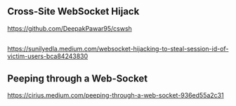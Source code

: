 ## Cross-Site WebSocket Hijack
https://github.com/DeepakPawar95/cswsh

## 
https://sunilyedla.medium.com/websocket-hijacking-to-steal-session-id-of-victim-users-bca84243830

## Peeping through a Web-Socket
https://cirius.medium.com/peeping-through-a-web-socket-936ed55a2c31









